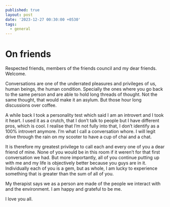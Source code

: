 ```yaml
---
published: true
layout: post
date: '2023-12-27 00:30:00 +0530'
tags:
  - general
---
```

# On friends

Respected friends, members of the friends council and my dear friends. Welcome.

Conversations are one of the underrated pleasures and privileges of us, human beings, the human condition. Specially the ones where you go back to the same person and are able to hold long threads of thought. Not the same thought, that would make it an asylum. But those hour long discussions over coffee.

A while back I took a personality test which said I am an introvert and I took it heart. I used it as a crutch, that I don’t talk to people but I have different pros, which is cool. I realise that I’m not fully into that, I don’t identify as a 100% introvert anymore. I’m what I call a conversation whore. I will legit drive through the rain on my scooter to have a cup of chai and a chat.

It is therefore my greatest privilege to call each and every one of you a dear friend of mine. None of you would be in this room if it weren’t for that first conversation we had. But more importantly, all of you continue putting up with me and my life is objectively better because you guys are in it. Individually each of you is a gem, but as whole, I am lucky to experience something that is greater than the sum of all of you.

My therapist says we as a person are made of the people we interact with and the environment. I am happy and grateful to be me.

I love you all.
